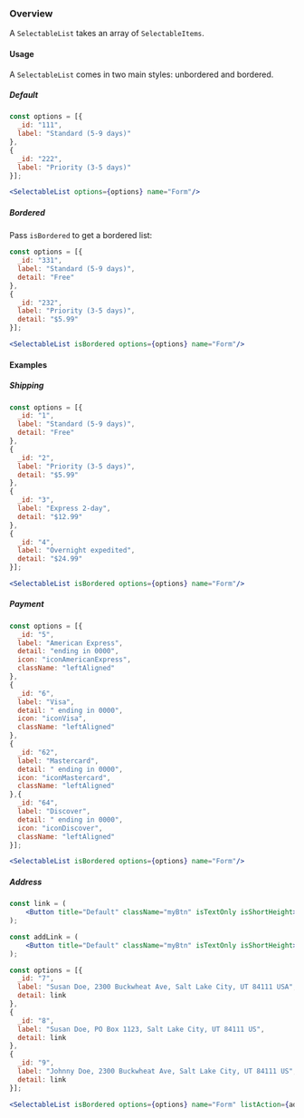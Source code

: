 ### Overview

A `SelectableList` takes an array of `SelectableItems`.

#### Usage

A `SelectableList` comes in two main styles: unbordered and bordered.

##### Default

```jsx noeditor
const options = [{
  _id: "111",
  label: "Standard (5-9 days)"
},
{
  _id: "222",
  label: "Priority (3-5 days)"
}];

<SelectableList options={options} name="Form"/>
```

##### Bordered

Pass `isBordered` to get a bordered list:

```jsx noeditor
const options = [{
  _id: "331",
  label: "Standard (5-9 days)",
  detail: "Free"
},
{
  _id: "232",
  label: "Priority (3-5 days)",
  detail: "$5.99"
}];

<SelectableList isBordered options={options} name="Form"/>
```

#### Examples

##### Shipping

```jsx
const options = [{
  _id: "1",
  label: "Standard (5-9 days)",
  detail: "Free"
},
{
  _id: "2",
  label: "Priority (3-5 days)",
  detail: "$5.99"
},
{
  _id: "3",
  label: "Express 2-day",
  detail: "$12.99"
},
{
  _id: "4",
  label: "Overnight expedited",
  detail: "$24.99"
}];

<SelectableList isBordered options={options} name="Form"/>
```

##### Payment

```jsx
const options = [{
  _id: "5",
  label: "American Express",
  detail: "ending in 0000",
  icon: "iconAmericanExpress",
  className: "leftAligned"
},
{
  _id: "6",
  label: "Visa",
  detail: " ending in 0000",
  icon: "iconVisa",
  className: "leftAligned"
},
{
  _id: "62",
  label: "Mastercard",
  detail: " ending in 0000",
  icon: "iconMastercard",
  className: "leftAligned"  
},{
  _id: "64",
  label: "Discover",
  detail: " ending in 0000",
  icon: "iconDiscover",
  className: "leftAligned"
}];

<SelectableList isBordered options={options} name="Form"/>
```

##### Address

```jsx
const link = (
    <Button title="Default" className="myBtn" isTextOnly isShortHeight>Edit</Button>
);

const addLink = (
    <Button title="Default" className="myBtn" isTextOnly isShortHeight>Add a new address</Button>
);

const options = [{
  _id: "7",
  label: "Susan Doe, 2300 Buckwheat Ave, Salt Lake City, UT 84111 USA",
  detail: link
},
{
  _id: "8",
  label: "Susan Doe, PO Box 1123, Salt Lake City, UT 84111 US",
  detail: link
},
{
  _id: "9",
  label: "Johnny Doe, 2300 Buckwheat Ave, Salt Lake City, UT 84111 US",
  detail: link
}];

<SelectableList isBordered options={options} name="Form" listAction={addLink} />
```